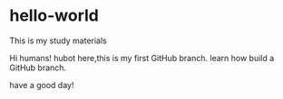 # hello-world
This is my study materials

Hi humans!
hubot here,this is my first GitHub branch.
learn how build a GitHub branch.

have a good day!
